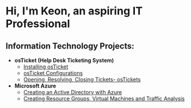 <h1>Hi, I'm Keon, an aspiring IT Professional</h1>

<h2> Information Technology Projects:</h2>

- <b>osTicket (Help Desk Ticketing System)</b>
  - [Installing osTicket](https://github.com/keontolentino/IT-Support-Projects/tree/main/osTicket-prereqs)
  - [osTicket Configurations](https://github.com/keontolentino/IT-Support-Projects/tree/main/post-install-config)
  - [Opening, Resolving, Closing Tickets- osTickets](https://github.com/keontolentino/IT-Support-Projects/tree/main/ticket-lifecycle)
- <b>Microsoft Azure</b>
  - [Creating an Active Directory with Azure](https://github.com/keontolentino/IT-Support-Projects/tree/main/configure-ad)
  - [Creating Resource Groups, Virtual Machines and Traffic Analysis](https://github.com/keontolentino/IT-Support-Projects/tree/main/azure-network-protocols)



